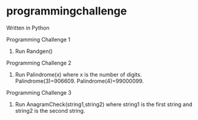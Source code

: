 # programmingchallenge
Written in Python

Programming Challenge 1
1. Run Randgen()

Programming Challenge 2
1. Run Palindrome(x) where x is the number of digits. Palindrome(3)=906609. Palindrome(4)=99000099.

Programming Challenge 3
1. Run AnagramCheck(string1,string2) where string1 is the first string and string2 is the second string.
